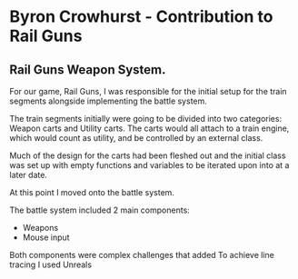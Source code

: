 # Byron Crowhurst - Contribution to Rail Guns
## Rail Guns Weapon System.

For our game, Rail Guns, I was responsible for the initial setup for the train segments alongside implementing the battle system.

The train segments initially were going to be divided into two categories: Weapon carts and Utility carts. The carts would all attach to a train engine, which would count as utility, and be controlled by an external class.

Much of the design for the carts had been fleshed out and the initial class was set up with empty functions and variables to be iterated upon into at a later date.

At this point I moved onto the battle system.

The battle system included 2 main components:

+ Weapons
+ Mouse input

Both components were complex challenges that added
To achieve line tracing I used Unreals 
